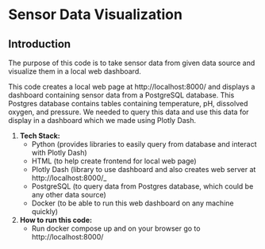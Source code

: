 # Sensor Data Visualization

## Introduction

The purpose of this code is to take sensor data from given data source and visualize them in a local web dashboard. 



This code creates a local web page at http://localhost:8000/ and displays a dashboard containing sensor data from a PostgreSQL database. This Postgres database contains tables containing temperature, pH, dissolved oxygen, and pressure. We needed to query this data and use this data for display in a dashboard which we made using Plotly Dash. 

1. **Tech Stack:**
   - Python (provides libraries to easily query from database and interact with Plotly Dash) 
   - HTML (to help create frontend for local web page)
   - Plotly Dash (library to use dashboard and also creates web server at http://localhost:8000/_
   - PostgreSQL (to query data from Postgres database, which could be any other data source)
   - Docker (to be able to run this web dashboard on any machine quickly)
2. **How to run this code:**
   - Run docker compose up and on your browser go to http://localhost:8000/
   
